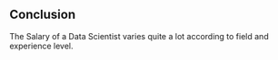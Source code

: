 ## Conclusion

The Salary of a Data Scientist varies quite a lot according to field and experience level.
